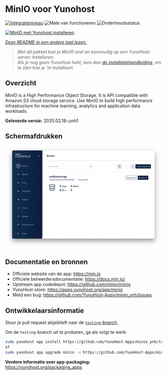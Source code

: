<!--
NB: Deze README is automatisch gegenereerd door <https://github.com/YunoHost/apps/tree/master/tools/readme_generator>
Hij mag NIET handmatig aangepast worden.
-->

# MinIO voor Yunohost

[![Integratieniveau](https://apps.yunohost.org/badge/integration/minio)](https://ci-apps.yunohost.org/ci/apps/minio/)
![Mate van functioneren](https://apps.yunohost.org/badge/state/minio)
![Onderhoudsstatus](https://apps.yunohost.org/badge/maintained/minio)

[![MinIO met Yunohost installeren](https://install-app.yunohost.org/install-with-yunohost.svg)](https://install-app.yunohost.org/?app=minio)

*[Deze README in een andere taal lezen.](./ALL_README.md)*

> *Met dit pakket kun je MinIO snel en eenvoudig op een YunoHost-server installeren.*  
> *Als je nog geen YunoHost hebt, lees dan [de installatiehandleiding](https://yunohost.org/install), om te zien hoe je 'm installeert.*

## Overzicht

MinIO is a High Performance Object Storage. It is API compatible with Amazon S3 cloud storage service. Use MinIO to build high performance infrastructure for machine learning, analytics and application data workloads.


**Geleverde versie:** 2025.02.18~ynh1

## Schermafdrukken

![Schermafdrukken van MinIO](./doc/screenshots/minio-browser.png)

## Documentatie en bronnen

- Officiele website van de app: <https://min.io>
- Officiele beheerdersdocumentatie: <https://docs.min.io/>
- Upstream app codedepot: <https://github.com/minio/minio>
- YunoHost-store: <https://apps.yunohost.org/app/minio>
- Meld een bug: <https://github.com/YunoHost-Apps/minio_ynh/issues>

## Ontwikkelaarsinformatie

Stuur je pull request alsjeblieft naar de [`testing`-branch](https://github.com/YunoHost-Apps/minio_ynh/tree/testing).

Om de `testing`-branch uit te proberen, ga als volgt te werk:

```bash
sudo yunohost app install https://github.com/YunoHost-Apps/minio_ynh/tree/testing --debug
of
sudo yunohost app upgrade minio -u https://github.com/YunoHost-Apps/minio_ynh/tree/testing --debug
```

**Verdere informatie over app-packaging:** <https://yunohost.org/packaging_apps>
